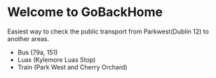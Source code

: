 # Welcome to GoBackHome
Easiest way to check the public transport from Parkwest(Dublin 12) to another areas.
- Bus (79a, 151)
- Luas (Kylemore Luas Stop)
- Train (Park West and Cherry Orchard)

